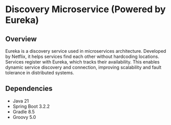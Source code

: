 # Discovery Microservice (Powered by Eureka)

## Overview

Eureka is a discovery service used in microservices architecture. Developed by Netflix, it helps services find each other without hardcoding locations. Services register with Eureka, which tracks their availability. This enables dynamic service discovery and connection, improving scalability and fault tolerance in distributed systems.

## Dependencies

* Java 21
* Spring Boot 3.2.2
* Gradle 8.5
* Groovy 5.0
